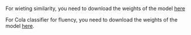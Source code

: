 For wieting similarity, you need to download the weights of the model [here](https://storage.yandexcloud.net/nlp/wieting_similarity_data.zip)

For Cola classifier for fluency, you need to download the weights of the model [here](https://drive.google.com/drive/folders/1p6_3lCbw3J0MhlidvKkRbG73qwmtWuRp).